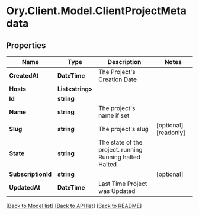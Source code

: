 # Ory.Client.Model.ClientProjectMetadata

## Properties

Name | Type | Description | Notes
------------ | ------------- | ------------- | -------------
**CreatedAt** | **DateTime** | The Project&#39;s Creation Date | 
**Hosts** | **List&lt;string&gt;** |  | 
**Id** | **string** |  | 
**Name** | **string** | The project&#39;s name if set | 
**Slug** | **string** | The project&#39;s slug | [optional] [readonly] 
**State** | **string** | The state of the project. running Running halted Halted | 
**SubscriptionId** | **string** |  | [optional] 
**UpdatedAt** | **DateTime** | Last Time Project was Updated | 

[[Back to Model list]](../README.md#documentation-for-models) [[Back to API list]](../README.md#documentation-for-api-endpoints) [[Back to README]](../README.md)


